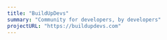```yaml
---
title: "BuildUpDevs"
summary: "Community for developers, by developers"
projectURL: "https://buildupdevs.com"
---
```

